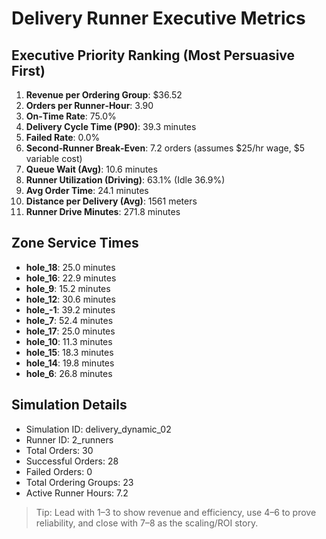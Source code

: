 # Delivery Runner Executive Metrics

## Executive Priority Ranking (Most Persuasive First)
1. **Revenue per Ordering Group**: $36.52
2. **Orders per Runner‑Hour**: 3.90
3. **On‑Time Rate**: 75.0%
4. **Delivery Cycle Time (P90)**: 39.3 minutes
5. **Failed Rate**: 0.0%
6. **Second‑Runner Break‑Even**: 7.2 orders (assumes $25/hr wage, $5 variable cost)
7. **Queue Wait (Avg)**: 10.6 minutes
8. **Runner Utilization (Driving)**: 63.1% (Idle 36.9%)
9. **Avg Order Time**: 24.1 minutes
10. **Distance per Delivery (Avg)**: 1561 meters
11. **Runner Drive Minutes**: 271.8 minutes

## Zone Service Times
- **hole_18**: 25.0 minutes
- **hole_16**: 22.9 minutes
- **hole_9**: 15.2 minutes
- **hole_12**: 30.6 minutes
- **hole_-1**: 39.2 minutes
- **hole_7**: 52.4 minutes
- **hole_17**: 25.0 minutes
- **hole_10**: 11.3 minutes
- **hole_15**: 18.3 minutes
- **hole_14**: 19.8 minutes
- **hole_6**: 26.8 minutes


## Simulation Details
- Simulation ID: delivery_dynamic_02
- Runner ID: 2_runners
- Total Orders: 30
- Successful Orders: 28
- Failed Orders: 0
- Total Ordering Groups: 23
- Active Runner Hours: 7.2

> Tip: Lead with 1–3 to show revenue and efficiency, use 4–6 to prove reliability, and close with 7–8 as the scaling/ROI story.
